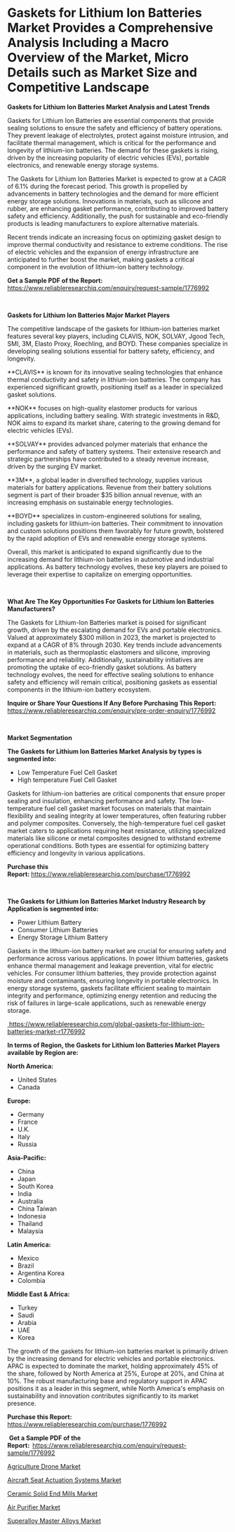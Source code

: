<p><h1>Gaskets for Lithium Ion Batteries Market Provides a Comprehensive Analysis Including a Macro Overview of the Market, Micro Details such as Market Size and Competitive Landscape</h1></p><p><strong>Gaskets for Lithium Ion Batteries Market Analysis and Latest Trends</strong></p>
<p><p>Gaskets for Lithium Ion Batteries are essential components that provide sealing solutions to ensure the safety and efficiency of battery operations. They prevent leakage of electrolytes, protect against moisture intrusion, and facilitate thermal management, which is critical for the performance and longevity of lithium-ion batteries. The demand for these gaskets is rising, driven by the increasing popularity of electric vehicles (EVs), portable electronics, and renewable energy storage systems.</p><p>The Gaskets for Lithium Ion Batteries Market is expected to grow at a CAGR of 6.1% during the forecast period. This growth is propelled by advancements in battery technologies and the demand for more efficient energy storage solutions. Innovations in materials, such as silicone and rubber, are enhancing gasket performance, contributing to improved battery safety and efficiency. Additionally, the push for sustainable and eco-friendly products is leading manufacturers to explore alternative materials.</p><p>Recent trends indicate an increasing focus on optimizing gasket design to improve thermal conductivity and resistance to extreme conditions. The rise of electric vehicles and the expansion of energy infrastructure are anticipated to further boost the market, making gaskets a critical component in the evolution of lithium-ion battery technology.</p></p>
<p><strong>Get a Sample PDF of the Report:&nbsp;</strong> <a href="https://www.reliableresearchiq.com/enquiry/request-sample/1776992?utm_campaign=1896&utm_medium=2&utm_source=Github&utm_content=ia&utm_term=25032025&utm_id=gaskets-for-lithium-ion-batteries">https://www.reliableresearchiq.com/enquiry/request-sample/1776992</a></p>
<p>&nbsp;</p>
<p><strong>Gaskets for Lithium Ion Batteries Major Market Players</strong></p>
<p><p>The competitive landscape of the gaskets for lithium-ion batteries market features several key players, including CLAVIS, NOK, SOLVAY, Jgood Tech, SMI, 3M, Elasto Proxy, Roechling, and BOYD. These companies specialize in developing sealing solutions essential for battery safety, efficiency, and longevity.</p><p>**CLAVIS** is known for its innovative sealing technologies that enhance thermal conductivity and safety in lithium-ion batteries. The company has experienced significant growth, positioning itself as a leader in specialized gasket solutions.</p><p>**NOK** focuses on high-quality elastomer products for various applications, including battery sealing. With strategic investments in R&D, NOK aims to expand its market share, catering to the growing demand for electric vehicles (EVs).</p><p>**SOLVAY** provides advanced polymer materials that enhance the performance and safety of battery systems. Their extensive research and strategic partnerships have contributed to a steady revenue increase, driven by the surging EV market.</p><p>**3M**, a global leader in diversified technology, supplies various materials for battery applications. Revenue from their battery solutions segment is part of their broader $35 billion annual revenue, with an increasing emphasis on sustainable energy technologies.</p><p>**BOYD** specializes in custom-engineered solutions for sealing, including gaskets for lithium-ion batteries. Their commitment to innovation and custom solutions positions them favorably for future growth, bolstered by the rapid adoption of EVs and renewable energy storage systems.</p><p>Overall, this market is anticipated to expand significantly due to the increasing demand for lithium-ion batteries in automotive and industrial applications. As battery technology evolves, these key players are poised to leverage their expertise to capitalize on emerging opportunities.</p></p>
<p>&nbsp;</p>
<p><strong>What Are The Key Opportunities For Gaskets for Lithium Ion Batteries Manufacturers?</strong></p>
<p><p>The Gaskets for Lithium-Ion Batteries market is poised for significant growth, driven by the escalating demand for EVs and portable electronics. Valued at approximately $300 million in 2023, the market is projected to expand at a CAGR of 8% through 2030. Key trends include advancements in materials, such as thermoplastic elastomers and silicone, improving performance and reliability. Additionally, sustainability initiatives are promoting the uptake of eco-friendly gasket solutions. As battery technology evolves, the need for effective sealing solutions to enhance safety and efficiency will remain critical, positioning gaskets as essential components in the lithium-ion battery ecosystem.</p></p>
<p><strong>Inquire or Share Your Questions If Any Before Purchasing This Report:</strong> <a href="https://www.reliableresearchiq.com/enquiry/pre-order-enquiry/1776992?utm_campaign=1896&utm_medium=2&utm_source=Github&utm_content=ia&utm_term=25032025&utm_id=gaskets-for-lithium-ion-batteries">https://www.reliableresearchiq.com/enquiry/pre-order-enquiry/1776992</a></p>
<p>&nbsp;</p>
<p><strong>Market Segmentation</strong></p>
<p><strong>The Gaskets for Lithium Ion Batteries Market Analysis by types is segmented into:</strong></p>
<p><ul><li>Low Temperature Fuel Cell Gasket</li><li>High temperature Fuel Cell Gasket</li></ul></p>
<p><p>Gaskets for lithium-ion batteries are critical components that ensure proper sealing and insulation, enhancing performance and safety. The low-temperature fuel cell gasket market focuses on materials that maintain flexibility and sealing integrity at lower temperatures, often featuring rubber and polymer composites. Conversely, the high-temperature fuel cell gasket market caters to applications requiring heat resistance, utilizing specialized materials like silicone or metal composites designed to withstand extreme operational conditions. Both types are essential for optimizing battery efficiency and longevity in various applications.</p></p>
<p><strong>Purchase this Report:&nbsp;</strong><a href="https://www.reliableresearchiq.com/purchase/1776992?utm_campaign=1896&utm_medium=2&utm_source=Github&utm_content=ia&utm_term=25032025&utm_id=gaskets-for-lithium-ion-batteries">https://www.reliableresearchiq.com/purchase/1776992</a></p>
<p>&nbsp;</p>
<p><strong>The Gaskets for Lithium Ion Batteries Market Industry Research by Application is segmented into:</strong></p>
<p><ul><li>Power Lithium Battery</li><li>Consumer Lithium Batteries</li><li>Energy Storage Lithium Battery</li></ul></p>
<p><p>Gaskets in the lithium-ion battery market are crucial for ensuring safety and performance across various applications. In power lithium batteries, gaskets enhance thermal management and leakage prevention, vital for electric vehicles. For consumer lithium batteries, they provide protection against moisture and contaminants, ensuring longevity in portable electronics. In energy storage systems, gaskets facilitate efficient sealing to maintain integrity and performance, optimizing energy retention and reducing the risk of failures in large-scale applications, such as renewable energy storage.</p></p>
<p><a href="https://www.reliableresearchiq.com/global-gaskets-for-lithium-ion-batteries-market-r1776992?utm_campaign=1896&utm_medium=2&utm_source=Github&utm_content=ia&utm_term=25032025&utm_id=gaskets-for-lithium-ion-batteries">&nbsp;https://www.reliableresearchiq.com/global-gaskets-for-lithium-ion-batteries-market-r1776992</a></p>
<p><strong>In terms of Region, the Gaskets for Lithium Ion Batteries Market Players available by Region are:</strong></p>
<p>
    <p> <strong> North America: </strong>
        <ul>
            <li>United States</li>
            <li>Canada</li>
        </ul>
        </p> 
    <p> <strong> Europe: </strong>
        <ul>
            <li>Germany</li>
            <li>France</li>
            <li>U.K.</li>
            <li>Italy</li>
            <li>Russia</li>
        </ul>
        </p> 
    <p> <strong> Asia-Pacific: </strong>
        <ul>
            <li>China</li>
            <li>Japan</li>
            <li>South Korea</li>
            <li>India</li>
            <li>Australia</li>
            <li>China Taiwan</li>
            <li>Indonesia</li>
            <li>Thailand</li>
            <li>Malaysia</li>
        </ul>
        </p> 
    <p> <strong> Latin America: </strong>
        <ul>
            <li>Mexico</li>
            <li>Brazil</li>
            <li>Argentina Korea</li>
            <li>Colombia</li>
        </ul>
        </p> 
    <p> <strong> Middle East & Africa: </strong>
        <ul>
            <li>Turkey</li>
            <li>Saudi</li>
            <li>Arabia</li>
            <li>UAE</li>
            <li>Korea</li>
        </ul>
    </p>
    </p>
<p><p>The growth of the gaskets for lithium-ion batteries market is primarily driven by the increasing demand for electric vehicles and portable electronics. APAC is expected to dominate the market, holding approximately 45% of the share, followed by North America at 25%, Europe at 20%, and China at 10%. The robust manufacturing base and regulatory support in APAC positions it as a leader in this segment, while North America's emphasis on sustainability and innovation contributes significantly to its market presence.</p></p>
<p><strong>Purchase this Report: </strong><a href="https://www.reliableresearchiq.com/purchase/1776992?utm_campaign=1896&utm_medium=2&utm_source=Github&utm_content=ia&utm_term=25032025&utm_id=gaskets-for-lithium-ion-batteries">https://www.reliableresearchiq.com/purchase/1776992</a></p>
<p>&nbsp;<strong>Get a Sample PDF of the Report:&nbsp;&nbsp;</strong><a href="https://www.reliableresearchiq.com/enquiry/request-sample/1776992?utm_campaign=1896&utm_medium=2&utm_source=Github&utm_content=ia&utm_term=25032025&utm_id=gaskets-for-lithium-ion-batteries">https://www.reliableresearchiq.com/enquiry/request-sample/1776992</a></p>
<p><strong></strong></p>
<p><p><a href="https://www.linkedin.com/pulse/agriculture-drone-market-overview-2025-2032-projected-xkoce?utm_campaign=1896&utm_medium=2&utm_source=Github&utm_content=ia&utm_term=25032025&utm_id=gaskets-for-lithium-ion-batteries">Agriculture Drone Market</a></p><p><a href="https://www.linkedin.com/pulse/aircraft-seat-actuation-systems-market-transformation-comparative-tbkje?utm_campaign=1896&utm_medium=2&utm_source=Github&utm_content=ia&utm_term=25032025&utm_id=gaskets-for-lithium-ion-batteries">Aircraft Seat Actuation Systems Market</a></p><p><a href="https://github.com/yosenadhler/Market-Research-Report-List-1/blob/main/ceramic-solid-end-mills-market.md?utm_campaign=1896&utm_medium=2&utm_source=Github&utm_content=ia&utm_term=25032025&utm_id=gaskets-for-lithium-ion-batteries">Ceramic Solid End Mills Market</a></p><p><a href="https://www.linkedin.com/pulse/air-purifier-market-navigating-challenges-unlocking-potential-zpo7e?utm_campaign=1896&utm_medium=2&utm_source=Github&utm_content=ia&utm_term=25032025&utm_id=gaskets-for-lithium-ion-batteries">Air Purifier Market</a></p><p><a href="https://github.com/artussavasrv/Market-Research-Report-List-1/blob/main/superalloy-master-alloys-market.md?utm_campaign=1896&utm_medium=2&utm_source=Github&utm_content=ia&utm_term=25032025&utm_id=gaskets-for-lithium-ion-batteries">Superalloy Master Alloys Market</a></p></p>